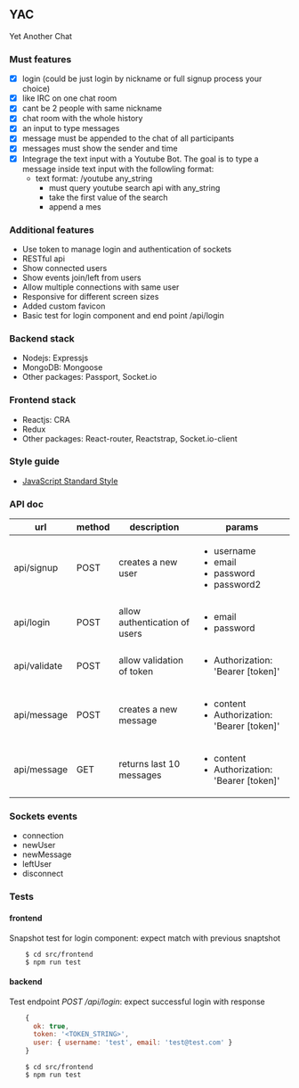 ## YAC

Yet Another Chat

### Must features

- [x] login (could be just login by nickname or full signup process your choice)
- [x] like IRC on one chat room
- [x] cant be 2 people with same nickname
- [x] chat room with the whole history
- [x] an input to type messages
- [x] message must be appended to the chat of all participants
- [x] messages must show the sender and time
- [x] Integrage the text input with a Youtube Bot. The goal is to type a message inside text input with the followling format:
    - text format: /youtube any_string
        - must query youtube search api with any_string
        - take the first value of the search
        - append a mes

### Additional features
- Use token to manage login and authentication of sockets
- RESTful api
- Show connected users
- Show events join/left from users
- Allow multiple connections with same user
- Responsive for different screen sizes
- Added custom favicon
- Basic test for login component and end point /api/login

### Backend stack
- Nodejs: Expressjs
- MongoDB: Mongoose
- Other packages: Passport, Socket.io

### Frontend stack
- Reactjs: CRA
- Redux
- Other packages: React-router, Reactstrap, Socket.io-client

### Style guide
- [JavaScript Standard Style](https://standardjs.com/)

### API doc

| url         | method   | description         | params |
| ------------| -------- | ------------------- | -------|
| api/signup  | POST     | creates a new user   | <ul> <li> username </li> <li> email </li> <li> password </li><li> password2 </li> </ul> |
| api/login   | POST     | allow authentication of users  | <ul> <li> email </li> <li> password </li> </ul>|
| api/validate| POST     | allow validation of token | <ul> <li> Authorization: 'Bearer [token]' </li> </ul>|
| api/message | POST     | creates a new message | <ul> <li> content </li> <li> Authorization: 'Bearer [token]' </li> </ul>|
| api/message | GET      | returns last 10 messages | <ul> <li> content </li> <li> Authorization: 'Bearer [token]' </li> </ul>|

### Sockets events

- connection
- newUser
- newMessage
- leftUser
- disconnect

### Tests
#### frontend

Snapshot test for login component: expect match with previous snaptshot

```
    $ cd src/frontend
    $ npm run test
```

#### backend
Test endpoint _POST /api/login_: expect successful login with response

```javascript
    {
      ok: true,
      token: '<TOKEN_STRING>',
      user: { username: 'test', email: 'test@test.com' }
    }

```

```
    $ cd src/frontend
    $ npm run test
```





